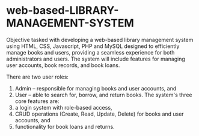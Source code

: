 # web-based-LIBRARY-MANAGEMENT-SYSTEM


Objective
tasked with developing a web-based library management system using 
HTML, CSS, Javascript, PHP and MySQL designed to efficiently manage books and users, 
providing a seamless experience for both administrators and users.
The system will include features 
for managing user accounts, book records, and book loans.

There are two user roles:
1) Admin – responsible for managing books and user accounts, and
2) User – able to search for, borrow, and return books.
The system's three core features are:
1) a login system with role-based access,
2) CRUD operations (Create, Read, Update, Delete) for books and user accounts, and
3) functionality for book loans and returns.
